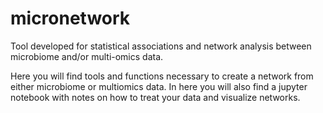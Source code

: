 #  micronetwork
Tool developed for statistical associations and network analysis between microbiome and/or multi-omics data.


Here you will find tools and functions necessary to create a network from either
microbiome or multiomics data. In here you will also find a jupyter notebook with
notes on how to treat your data and visualize networks.
